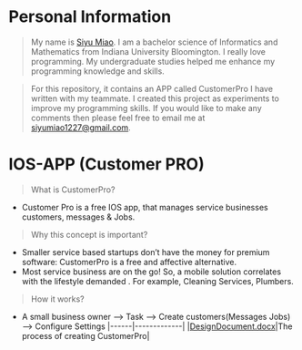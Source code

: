 # Personal Information
>My name is [Siyu Miao](https://www.linkedin.com/in/siyumiao93/). I am a bachelor science of Informatics and Mathematics from Indiana University Bloomington. I really love programming. My undergraduate studies helped me enhance my programming knowledge and skills. 

>For this repository, it contains an APP called CustomerPro I have written with my teammate. I created this project as experiments to improve my programming skills. If you would like to make any comments then please feel free to email me at siyumiao1227@gmail.com.
# IOS-APP (Customer PRO)
>What is CustomerPro?
- Customer Pro is a free IOS app, that manages service businesses customers, messages & Jobs.
>Why this concept is important?
- Smaller service based startups don’t have the money for premium software: CustomerPro is a free and affective alternative.
- Most service business are on the go! So, a mobile solution correlates with the lifestyle demanded . For example, Cleaning Services, Plumbers.
>How it works?
- A small business owner --> Task --> Create customers(Messages Jobs) --> Configure Settings
|------|-------------|
|[DesignDocument.docx](https://github.com/SiyuMiao/IOS-APP/blob/master/DesignDocument.docx)|The process of creating CustomerPro|
